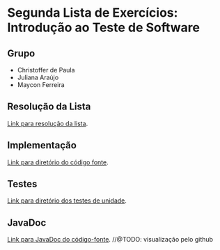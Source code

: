 # Segunda Lista de Exercícios: Introdução ao Teste de Software

## Grupo
- Christoffer de Paula
- Juliana Araújo
- Maycon Ferreira

## Resolução da Lista
[Link para resolução da lista](Resolução%20Lista2.md).

## Implementação
[Link para diretório do código fonte](src).

## Testes
[Link para diretório dos testes de unidade](test).

## JavaDoc
[Link para JavaDoc do código-fonte](docs/index.html). //@TODO: visualização pelo github